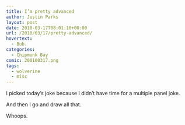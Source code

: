 ```yaml
---
title: I’m pretty advanced
author: Justin Parks
layout: post
date: 2010-03-17T08:01:10+00:00
url: /2010/03/17/pretty-advanced/
hovertext:
  - Bub.
categories:
  - Chipmunk Bay
comic: 200100317.png 
tags:
  - wolverine
  - misc
---
```

I picked today&#8217;s joke because I didn&#8217;t have time for a multiple panel joke.

And then I go and draw all that.
  
Whoops.